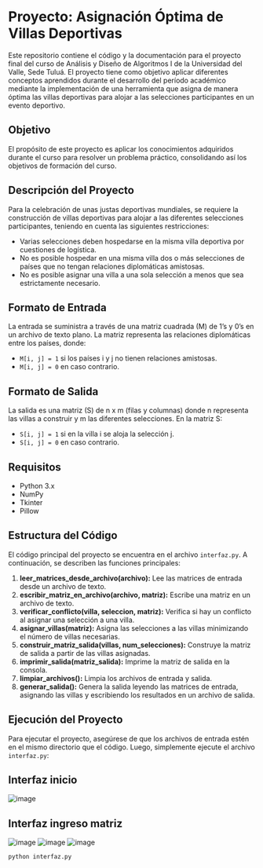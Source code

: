 # Proyecto: Asignación Óptima de Villas Deportivas

Este repositorio contiene el código y la documentación para el proyecto final del curso de Análisis y Diseño de Algoritmos I de la Universidad del Valle, Sede Tuluá. El proyecto tiene como objetivo aplicar diferentes conceptos aprendidos durante el desarrollo del período académico mediante la implementación de una herramienta que asigna de manera óptima las villas deportivas para alojar a las selecciones participantes en un evento deportivo.

## Objetivo

El propósito de este proyecto es aplicar los conocimientos adquiridos durante el curso para resolver un problema práctico, consolidando así los objetivos de formación del curso.

## Descripción del Proyecto

Para la celebración de unas justas deportivas mundiales, se requiere la construcción de villas deportivas para alojar a las diferentes selecciones participantes, teniendo en cuenta las siguientes restricciones:

- Varias selecciones deben hospedarse en la misma villa deportiva por cuestiones de logística.
- No es posible hospedar en una misma villa dos o más selecciones de países que no tengan relaciones diplomáticas amistosas.
- No es posible asignar una villa a una sola selección a menos que sea estrictamente necesario.

## Formato de Entrada

La entrada se suministra a través de una matriz cuadrada (M) de 1’s y 0’s en un archivo de texto plano. La matriz representa las relaciones diplomáticas entre los países, donde:

- `M[i, j] = 1` si los países i y j no tienen relaciones amistosas.
- `M[i, j] = 0` en caso contrario.

## Formato de Salida

La salida es una matriz (S) de n x m (filas y columnas) donde n representa las villas a construir y m las diferentes selecciones. En la matriz S:

- `S[i, j] = 1` si en la villa i se aloja la selección j.
- `S[i, j] = 0` en caso contrario.

## Requisitos

- Python 3.x
- NumPy
- Tkinter
- Pillow

## Estructura del Código

El código principal del proyecto se encuentra en el archivo `interfaz.py`. A continuación, se describen las funciones principales:

1. **leer_matrices_desde_archivo(archivo):** Lee las matrices de entrada desde un archivo de texto.
2. **escribir_matriz_en_archivo(archivo, matriz):** Escribe una matriz en un archivo de texto.
3. **verificar_conflicto(villa, seleccion, matriz):** Verifica si hay un conflicto al asignar una selección a una villa.
4. **asignar_villas(matriz):** Asigna las selecciones a las villas minimizando el número de villas necesarias.
5. **construir_matriz_salida(villas, num_selecciones):** Construye la matriz de salida a partir de las villas asignadas.
6. **imprimir_salida(matriz_salida):** Imprime la matriz de salida en la consola.
7. **limpiar_archivos():** Limpia los archivos de entrada y salida.
8. **generar_salida():** Genera la salida leyendo las matrices de entrada, asignando las villas y escribiendo los resultados en un archivo de salida.

## Ejecución del Proyecto

Para ejecutar el proyecto, asegúrese de que los archivos de entrada estén en el mismo directorio que el código. Luego, simplemente ejecute el archivo `interfaz.py`:



## Interfaz inicio
![image](https://github.com/jessvilla1975/Villas-Deportivas/assets/114515509/b5f8a037-58ce-493a-a7d6-d2d7d67edcd1)
## Interfaz ingreso matriz
![image](https://github.com/jessvilla1975/Villas-Deportivas/assets/114515509/1dc9985b-4a77-4da6-b93c-6ec6d2a66d96)
![image](https://github.com/jessvilla1975/Villas-Deportivas/assets/114515509/01c7e887-cbfb-4ba5-98f0-b47c04351aa9)
![image](https://github.com/jessvilla1975/Villas-Deportivas/assets/114515509/21d40239-f707-4a99-a11e-18697d8c89c1)



```bash
python interfaz.py
